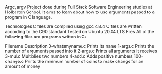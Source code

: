 Argc, argv
Project done during Full Stack Software Engineering studies at Holberton School. It aims to learn about how to use arguments passed to a program in C language.

Technologies
C files are compiled using gcc 4.8.4
C files are written according to the C90 standard
Tested on Ubuntu 20.04 LTS
Files
All of the following files are programs written in C:

Filename	Description
0-whatsmyname.c	Prints its name
1-args.c	Prints the number of arguments passed into it
2-args.c	Prints all arguments it receives
3-mul.c	Multiplies two numbers
4-add.c	Adds positive numbers
100-change.c	Prints the minimum number of coins to make change for an amount of money
